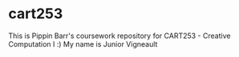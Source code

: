 # cart253
This is Pippin Barr's coursework repository for CART253 - Creative Computation I :)
My name is Junior Vigneault
